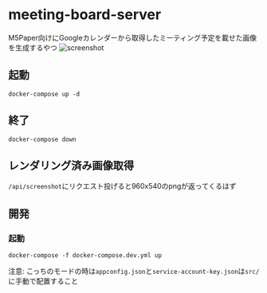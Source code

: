 # meeting-board-server
M5Paper向けにGoogleカレンダーから取得したミーティング予定を載せた画像を生成するやつ
![screenshot](https://user-images.githubusercontent.com/13611993/144706168-ace7482e-4ea1-4064-80da-6baee3dc0f5e.jpg)
## 起動
```
docker-compose up -d
```

## 終了
```
docker-compose down
```

## レンダリング済み画像取得
```/api/screenshot```にリクエスト投げると960x540のpngが返ってくるはず

## 開発
### 起動
```
docker-compose -f docker-compose.dev.yml up
```
注意: こっちのモードの時は``appconfig.json``と``service-account-key.json``は``src/``に手動で配置すること
